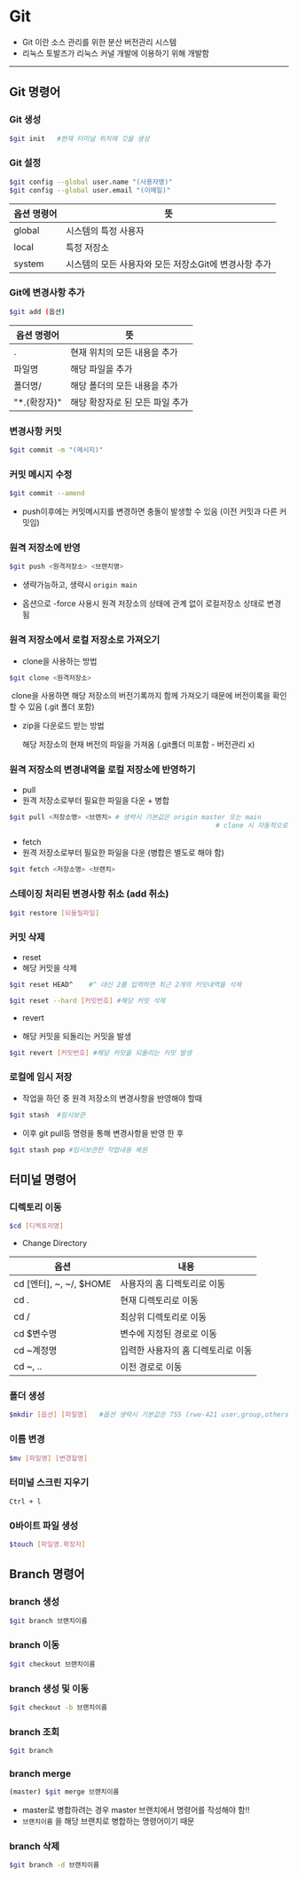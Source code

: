 # Git

- Git 이란 소스 관리를 위한 분산 버전관리 시스템
- 리눅스 토발즈가 리눅스 커널 개발에 이용하기 위해 개발함

---



## Git 명령어



### Git 생성

```bash
$git init	#현재 터미널 위치에 깃을 생성
```



### Git 설정

```bash
$git config --global user.name "(사용자명)"
$git config --global user.email "(이메일)"
```

| 옵션 명령어 | 뜻                                                    |
| :---------- | ----------------------------------------------------- |
| global      | 시스템의 특정 사용자                                  |
| local       | 특정 저장소                                           |
| system      | 시스템의 모든 사용자와 모든 저장소Git에 변경사항 추가 |



### Git에 변경사항 추가

```bash
$git add (옵션)
```

| 옵션 명령어  | 뜻                              |
| ------------ | ------------------------------- |
| .            | 현재 위치의 모든 내용을 추가    |
| 파일명       | 해당 파일을 추가                |
| 폴더명/      | 해당 폴더의 모든 내용을 추가    |
| "*.(확장자)" | 해당 확장자로 된 모든 파일 추가 |



### 변경사항 커밋

```bash
$git commit -m "(메시지)"
```



### 커밋 메시지 수정

```bash
$git commit --amend
```

- push이후에는 커밋메시지를 변경하면 충돌이 발생할 수 있음 (이전 커밋과 다른 커밋임)



### 원격 저장소에 반영

```bash
$git push <원격저장소> <브랜치명>
```

- 생략가능하고, 생략시 `origin main`

- 옵션으로 -force 사용시 원격 저장소의 상태에 관계 없이 로컬저장소 상태로 변경 됨



### 원격 저장소에서 로컬 저장소로 가져오기

- clone을 사용하는 방법

```bash
$git clone <원격저장소>
```

​		clone을 사용하면 해당 저장소의 버전기록까지 함께 가져오기 때문에 버전이록을 확인할 수 있음 (.git 폴더 포함)

- zip을 다운로드 받는 방법

  해당 저장소의 현재 버전의 파일을 가져옴 (.git폴더 미포함 - 버전관리 x)
  
  

### 원격 저장소의 변경내역을 로컬 저장소에 반영하기

- pull
- 원격 저장소로부터 필요한 파일을 다운 + 병합

```bash
$git pull <저장소명> <브랜치> # 생략시 기본값은 origin master 또는 main
													# clone 시 자동적으로 저장소명과 브랜치가 설정돼있음
```

- fetch
- 원격 저장소로부터 필요한 파일을 다운 (병합은 별도로 해야 함)

```bash
$git fetch <저장소명> <브랜치>
```



### 스테이징 처리된 변경사항 취소 (add 취소)

```bash
$git restore [되돌릴파일]
```



### 커밋 삭제

- reset
- 해당 커밋을 삭제 

```bash
$git reset HEAD^	#^ 대신 2를 입력하면 최근 2개의 커밋내역을 삭제
```

```bash
$git reset --hard [커밋번호] #해당 커밋 삭제
```

- revert

- 해당 커밋을 되돌리는 커밋을 발생

```bash
$git revert [커밋번호] #해당 커밋을 되돌리는 커밋 발생
```



### 로컬에 임시 저장

- 작업을 하던 중 원격 저장소의 변경사항을 반영해야 할때

```bash
$git stash	#임시보관
```

- 이후 git pull등 명령을 통해 변경사항을 반영 한 후

```bash
$git stash pop #임시보관한 작업내용 복원
```



## 터미널 명령어

### 디렉토리 이동

```bash
$cd [디렉토리명]
```

- Change Directory

| 옵션                    | 내용                               |
| ----------------------- | ---------------------------------- |
| cd [엔터], ~, ~/, $HOME | 사용자의 홈 디렉토리로 이동        |
| cd .                    | 현재 디렉토리로 이동               |
| cd /                    | 최상위 디렉토리로 이동             |
| cd $변수명              | 변수에 지정된 경로로 이동          |
| cd ~계정명              | 입력한 사용자의 홈 디렉토리로 이동 |
| cd ~, ..                | 이전 경로로 이동                   |



### 폴더 생성

```bash
$mkdir [옵션] [파일명]	#옵션 생략시 기본값은 755 (rwe-421 user,group,others)
```



### 이름 변경

```bash
$mv [파일명] [변경할명]
```



### 터미널 스크린 지우기

`Ctrl + l`



### 0바이트 파일 생성

```bash
$touch [파일명.확장자]
```





## Branch 명령어

### branch 생성

```bash
$git branch 브랜치이름
```



### branch 이동

```bash
$git checkout 브랜치이름
```



### branch 생성 및 이동

```bash
$git checkout -b 브랜치이름
```



### branch 조회

```bash
$git branch
```



### branch merge

```bash
(master) $git merge 브랜치이름
```

- master로 병합하려는 경우 master 브랜치에서 명령어를 작성해야 함!!
- `브랜치이름` 을 해당 브랜치로 병합하는 명령어이기 때문



### branch 삭제

```bash
$git branch -d 브랜치이름
```



